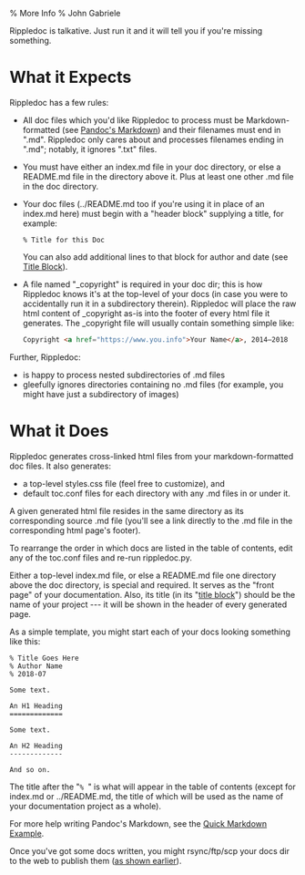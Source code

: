 % More Info
% John Gabriele

Rippledoc is talkative. Just run it and it will tell you if you're
missing something.


What it Expects
===============

Rippledoc has a few rules:

  * All doc files which you'd like Rippledoc to process must be
    Markdown-formatted (see [Pandoc's
    Markdown](http://pandoc.org/MANUAL.html#pandocs-markdown))
    and their filenames must end in ".md". Rippledoc only cares about
    and processes filenames ending in ".md"; notably, it ignores
    ".txt" files.

  * You must have either an index.md file in your doc directory, or
    else a README.md file in the directory above it. Plus at least one
    other .md file in the doc directory.

  * Your doc files (../README.md too if you're using it in place of
    an index.md here) must begin with a "header block" supplying a
    title, for example:

        % Title for this Doc

    You can also add additional lines to that block for author and
    date (see [Title
    Block](http://pandoc.org/MANUAL.html#extension-pandoc_title_block)).

  * A file named "\_copyright" is required in your doc dir; this is
    how Rippledoc knows it's at the top-level of your docs (in case
    you were to accidentally run it in a subdirectory
    therein). Rippledoc will place the raw html content of \_copyright
    as-is into the footer of every html file it generates. The
    \_copyright file will usually contain something simple like:

    ~~~html
    Copyright <a href="https://www.you.info">Your Name</a>, 2014–2018
    ~~~

Further, Rippledoc:

  * is happy to process nested subdirectories of .md files
  * gleefully ignores directories containing no .md files (for
    example, you might have just a subdirectory of images)



What it Does
============

Rippledoc generates cross-linked html files from your
markdown-formatted doc files. It also generates:

  * a top-level styles.css file (feel free to customize), and
  * default toc.conf files for each directory with any .md files in or
    under it.

A given generated html file resides in the same directory as its
corresponding source .md file (you'll see a link directly to the .md
file in the corresponding html page's footer).

To rearrange the order in which docs are listed in the table of
contents, edit any of the toc.conf files and re-run rippledoc.py.

Either a top-level index.md file, or else a README.md file one
directory above the doc directory, is special and required. It serves
as the "front page" of your documentation. Also, its title (in its
"[title
block](http://pandoc.org/MANUAL.html#extension-pandoc_title_block)")
should be the name of your project --- it will be shown in the header
of every generated page.

<a id="simple-template"/>
As a simple template, you might start each of your docs looking
something like this:

~~~~
% Title Goes Here
% Author Name
% 2018-07

Some text.

An H1 Heading
=============

Some text.

An H2 Heading
-------------

And so on.
~~~~

The title after the "`% `" is what will appear in the table of
contents (except for index.md or ../README.md, the title of which will
be used as the name of your documentation project as a whole).

For more help writing Pandoc's Markdown, see the [Quick Markdown
Example](quick-markdown-example.html).

Once you've got some docs written, you might rsync/ftp/scp your docs
dir to the web to publish them ([as shown
earlier](index.html#quick-usage)).

